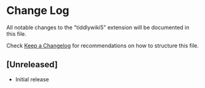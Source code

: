 # Change Log
All notable changes to the "tiddlywiki5" extension will be documented in this file.

Check [Keep a Changelog](http://keepachangelog.com/) for recommendations on how to structure this file.

## [Unreleased]
- Initial release